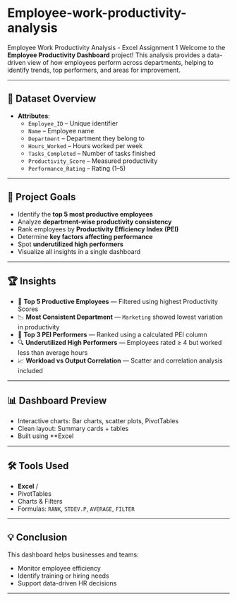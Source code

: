# Employee-work-productivity-analysis
Employee Work Productivity Analysis - Excel Assignment 1
Welcome to the **Employee Productivity Dashboard** project! This analysis provides a data-driven view of how employees perform across departments, helping to identify trends, top performers, and areas for improvement.

---

## 📁 Dataset Overview

- **Attributes**:
  - `Employee_ID` – Unique identifier
  - `Name` – Employee name
  - `Department` – Department they belong to
  - `Hours_Worked` – Hours worked per week
  - `Tasks_Completed` – Number of tasks finished
  - `Productivity_Score` – Measured productivity
  - `Performance_Rating` – Rating (1–5)

---

## 📌 Project Goals

- Identify the **top 5 most productive employees**
- Analyze **department-wise productivity consistency**
- Rank employees by **Productivity Efficiency Index (PEI)**
- Determine **key factors affecting performance**
- Spot **underutilized high performers**
- Visualize all insights in a single dashboard

---

## 🏆 Insights

- 🎯 **Top 5 Productive Employees** — Filtered using highest Productivity Scores
- 📉 **Most Consistent Department** — `Marketing` showed lowest variation in productivity
- 🚀 **Top 3 PEI Performers** — Ranked using a calculated PEI column
- 🔍 **Underutilized High Performers** — Employees rated ≥ 4 but worked less than average hours
- 📈 **Workload vs Output Correlation** — Scatter and correlation analysis included

---

## 📊 Dashboard Preview

- Interactive charts: Bar charts, scatter plots, PivotTables
- Clean layout: Summary cards + tables
- Built using **Excel

---

## 🛠 Tools Used

- **Excel** / 
- PivotTables
- Charts & Filters
- Formulas: `RANK`, `STDEV.P`, `AVERAGE`, `FILTER`

---

## 💡 Conclusion

This dashboard helps businesses and teams:
- Monitor employee efficiency
- Identify training or hiring needs
- Support data-driven HR decisions

---


